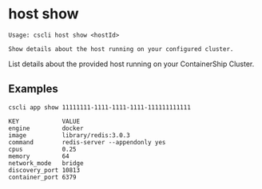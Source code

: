 # host show

```
Usage: cscli host show <hostId>

Show details about the host running on your configured cluster.
```

List details about the provided host running on your ContainerShip Cluster.

## Examples

```
cscli app show 11111111-1111-1111-1111-111111111111

KEY            VALUE
engine         docker
image          library/redis:3.0.3
command        redis-server --appendonly yes
cpus           0.25
memory         64
network_mode   bridge
discovery_port 10813
container_port 6379
```

## 



